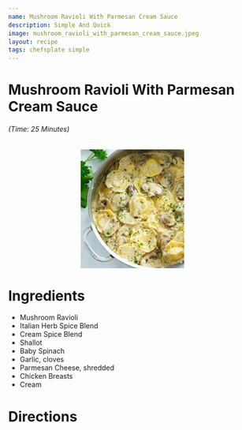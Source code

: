 ```yaml
---
name: Mushroom Ravioli With Parmesan Cream Sauce
description: Simple And Quick
image: mushroom_ravioli_with_parmesan_cream_sauce.jpeg
layout: recipe
tags: chefsplate simple
---
```


<div class="w-full text-center">
    <h1>Mushroom Ravioli With Parmesan Cream Sauce</h1>
    <h6>(Time: 25 Minutes)</h6>
</div>

<p align="center" width="100%">
    <img src="/assets/images/mushroom_ravioli_with_parmesan_cream_sauce.jpeg"  alt="Mushroom Ravioli With Parmesan Cream Sauce" style="display: block; max-width:700px; max-height:700px; width: auto; height: auto;" />
</p>  

<div class="lg:flex lg:w-[1024px] mx-auto">
<div class="block min-w-max w-3/12">
<h1>Ingredients</h1>
<ul>
<li>Mushroom Ravioli</li>
<li>Italian Herb Spice Blend</li>
<li>Cream Spice Blend</li>
<li>Shallot</li>
<li>Baby Spinach</li>
<li>Garlic, cloves</li>
<li>Parmesan Cheese, shredded</li>
<li>Chicken Breasts</li>
<li>Cream</li>
</ul>
</div>

<div class="block lg:ml-12 w-7/12">
<h1>Directions</h1>
</div>
</div>
